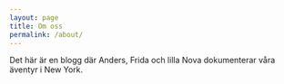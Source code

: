 ```yaml
---
layout: page
title: Om oss
permalink: /about/
---
```


Det här är en blogg där Anders, Frida och lilla Nova dokumenterar våra äventyr i New York.